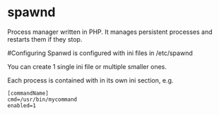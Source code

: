 spawnd
=========

Process manager written in PHP. It manages persistent processes and restarts them if they stop.

#Configuring
Spanwd is configured with ini files in /etc/spawnd

You can create 1 single ini file or multiple smaller ones.

Each process is contained with in its own ini section, e.g.

    [commandName]
    cmd=/usr/bin/mycommand
    enabled=1

